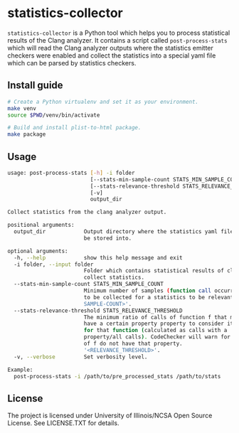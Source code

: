 # statistics-collector
`statistics-collector` is a Python tool which helps you to process statistical
results of the Clang analyzer. It contains a script called `post-process-stats`
which will read the Clang analyzer outputs where the statistics emitter
checkers were enabled and collect the statistics into a special yaml file which
can be parsed by statistics checkers.

## Install guide
```sh
# Create a Python virtualenv and set it as your environment.
make venv
source $PWD/venv/bin/activate

# Build and install plist-to-html package.
make package
```

## Usage
```sh
usage: post-process-stats [-h] -i folder
                          [--stats-min-sample-count STATS_MIN_SAMPLE_COUNT]
                          [--stats-relevance-threshold STATS_RELEVANCE_THRESHOLD]
                          [-v]
                          output_dir

Collect statistics from the clang analyzer output.

positional arguments:
  output_dir            Output directory where the statistics yaml files will
                        be stored into.

optional arguments:
  -h, --help            show this help message and exit
  -i folder, --input folder
                        Folder which contains statistical results of clang to
                        collect statistics.
  --stats-min-sample-count STATS_MIN_SAMPLE_COUNT
                        Minimum number of samples (function call occurrences)
                        to be collected for a statistics to be relevant '<MIN-
                        SAMPLE-COUNT>'.
  --stats-relevance-threshold STATS_RELEVANCE_THRESHOLD
                        The minimum ratio of calls of function f that must
                        have a certain property property to consider it true
                        for that function (calculated as calls with a
                        property/all calls). CodeChecker will warn for calls
                        of f do not have that property.
                        '<RELEVANCE_THRESHOLD>'.
  -v, --verbose         Set verbosity level.

Example:
  post-process-stats -i /path/to/pre_processed_stats /path/to/stats
```

## License

The project is licensed under University of Illinois/NCSA Open Source License.
See LICENSE.TXT for details.